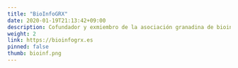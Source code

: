 ```yaml
---
title: "BioInfoGRX"
date: 2020-01-19T21:13:42+09:00
description: Cofundador y exmiembro de la asociación granadina de bioinformática
weight: 2
link: https://bioinfogrx.es
pinned: false
thumb: bioinf.png
---
```

